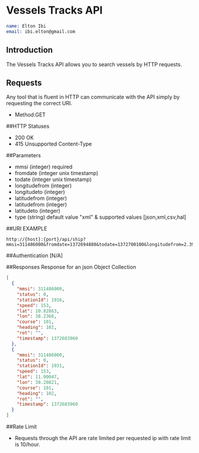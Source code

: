 # Vessels Tracks API
```email
name: Elton Ibi 
email: ibi.elton@gmail.com
```

## Introduction
The  Vessels Tracks API  allows you to search vessels by HTTP requests.

## Requests
Any tool that is fluent in HTTP can communicate with the API simply by requesting the correct URI.
* Method:GET

##HTTP Statuses
* 200 OK
* 415 Unsupported Content-Type

##Parameters
* mmsi (integer) required
* fromdate (integer unix timestamp)
* todate (integer unix timestamp)
* longitudefrom (integer)
* longitudeto (integer)
* latitudefrom (integer)
* latitudefrom (integer)
* latitudeto (integer) 
* type (string) default value "xml" & supported values [json,xml,csv,hal]

##URI EXAMPLE
```url
http://{host}:{port}/api/ship?mmsi=311486000&fromdate=1372694880&todate=1372700100&longitudefrom=2.3985&longitudeto=50.3985&latitudefrom=9.01322&latitudeto=190.01322&type=json

```
##Authentication [N/A]

##Responses
Response for an json Object Collection
```json
[
  {
    "mmsi": 311486000,
    "status": 0,
    "stationId": 1916,
    "speed": 153,
    "lat": 10.82863,
    "lon": 38.2366,
    "course": 101,
    "heading": 102,
    "rot": "",
    "timestamp": 1372683960
  },
  {
    "mmsi": 311486000,
    "status": 0,
    "stationId": 1931,
    "speed": 153,
    "lat": 11.00047,
    "lon": 38.20821,
    "course": 101,
    "heading": 102,
    "rot": "",
    "timestamp": 1372683960
  }
]
```
##Rate Limit
* Requests through the API are rate limited per requested ip with rate limit is 10/hour.

